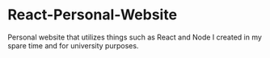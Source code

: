# React-Personal-Website
Personal website that utilizes things such as React and Node I created in my spare time and for university purposes.
